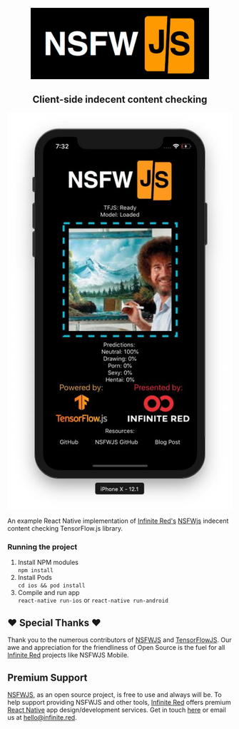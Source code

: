<p align="center">
  <img src="./nsfwjs_logo.jpg" alt="NSFWJS Logo" width="400" />
  <h2 align="center">Client-side indecent content checking</h2>
  <img src="./nsfwjs-mobile.jpg" alt="NSFWJS Mobile Demo App" />
</p>

An example React Native implementation of [Infinite Red's](https://infinite.red) [NSFWjs](https://github.com/infinitered/nsfwjs) indecent content checking TensorFlow.js library.

### Running the project
1. Install NPM modules<br />
`npm install`
1. Install Pods<br />
`cd ios && pod install`
1. Compile and run app<br />
`react-native run-ios` or `react-native run-android`

## :heart: Special Thanks :heart:

Thank you to the numerous contributors of [NSFWJS](https://github.com/infinitered/nsfwjs/graphs/contributors) and [TensorFlowJS](https://github.com/tensorflow/tfjs/graphs/contributors). Our awe and appreciation for the friendliness of Open Source is the fuel for all [Infinite Red](https://infinite.red/) projects like NSFWJS Mobile.

## Premium Support

[NSFWJS](https://github.com/infinitered/nsfwjs), as an open source project, is free to use and always will be. To help support providing NSFWJS and other tools, [Infinite Red](https://infinite.red/) offers premium [React Native](https://infinite.red/react-native) app design/development services. Get in touch [here](https://infinite.red/contact) or email us at [hello@infinite.red](mailto:hello@infinite.red).